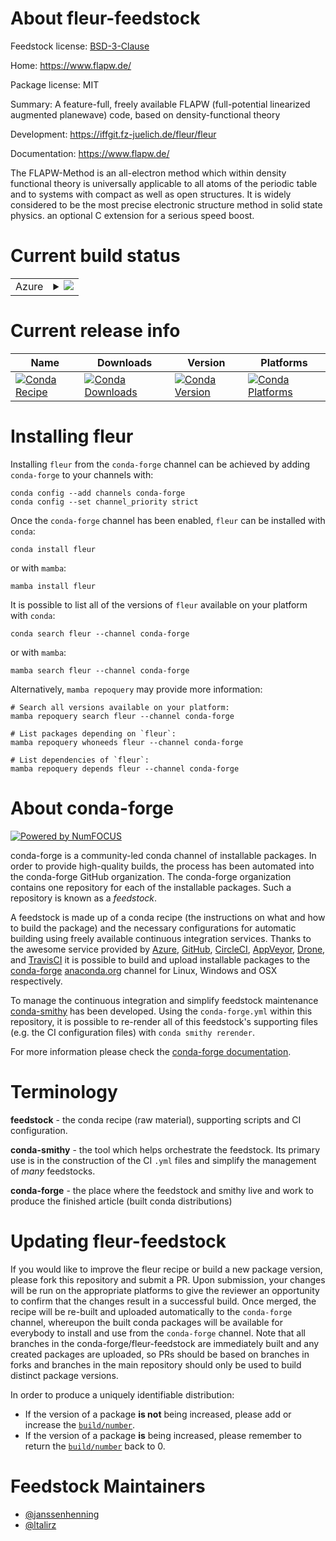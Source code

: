 About fleur-feedstock
=====================

Feedstock license: [BSD-3-Clause](https://github.com/conda-forge/fleur-feedstock/blob/main/LICENSE.txt)

Home: https://www.flapw.de/

Package license: MIT

Summary: A feature-full, freely available FLAPW (full-potential linearized augmented planewave) code, based on density-functional theory

Development: https://iffgit.fz-juelich.de/fleur/fleur

Documentation: https://www.flapw.de/

The FLAPW-Method is an all-electron method which within density functional theory is universally applicable to all atoms of the periodic table and to systems with compact as well as open structures. It is widely considered to be the most precise electronic structure method in solid state physics.
an optional C extension for a serious speed boost.


Current build status
====================


<table>
    
  <tr>
    <td>Azure</td>
    <td>
      <details>
        <summary>
          <a href="https://dev.azure.com/conda-forge/feedstock-builds/_build/latest?definitionId=15607&branchName=main">
            <img src="https://dev.azure.com/conda-forge/feedstock-builds/_apis/build/status/fleur-feedstock?branchName=main">
          </a>
        </summary>
        <table>
          <thead><tr><th>Variant</th><th>Status</th></tr></thead>
          <tbody><tr>
              <td>linux_64</td>
              <td>
                <a href="https://dev.azure.com/conda-forge/feedstock-builds/_build/latest?definitionId=15607&branchName=main">
                  <img src="https://dev.azure.com/conda-forge/feedstock-builds/_apis/build/status/fleur-feedstock?branchName=main&jobName=linux&configuration=linux%20linux_64_" alt="variant">
                </a>
              </td>
            </tr><tr>
              <td>osx_64</td>
              <td>
                <a href="https://dev.azure.com/conda-forge/feedstock-builds/_build/latest?definitionId=15607&branchName=main">
                  <img src="https://dev.azure.com/conda-forge/feedstock-builds/_apis/build/status/fleur-feedstock?branchName=main&jobName=osx&configuration=osx%20osx_64_" alt="variant">
                </a>
              </td>
            </tr>
          </tbody>
        </table>
      </details>
    </td>
  </tr>
</table>

Current release info
====================

| Name | Downloads | Version | Platforms |
| --- | --- | --- | --- |
| [![Conda Recipe](https://img.shields.io/badge/recipe-fleur-green.svg)](https://anaconda.org/conda-forge/fleur) | [![Conda Downloads](https://img.shields.io/conda/dn/conda-forge/fleur.svg)](https://anaconda.org/conda-forge/fleur) | [![Conda Version](https://img.shields.io/conda/vn/conda-forge/fleur.svg)](https://anaconda.org/conda-forge/fleur) | [![Conda Platforms](https://img.shields.io/conda/pn/conda-forge/fleur.svg)](https://anaconda.org/conda-forge/fleur) |

Installing fleur
================

Installing `fleur` from the `conda-forge` channel can be achieved by adding `conda-forge` to your channels with:

```
conda config --add channels conda-forge
conda config --set channel_priority strict
```

Once the `conda-forge` channel has been enabled, `fleur` can be installed with `conda`:

```
conda install fleur
```

or with `mamba`:

```
mamba install fleur
```

It is possible to list all of the versions of `fleur` available on your platform with `conda`:

```
conda search fleur --channel conda-forge
```

or with `mamba`:

```
mamba search fleur --channel conda-forge
```

Alternatively, `mamba repoquery` may provide more information:

```
# Search all versions available on your platform:
mamba repoquery search fleur --channel conda-forge

# List packages depending on `fleur`:
mamba repoquery whoneeds fleur --channel conda-forge

# List dependencies of `fleur`:
mamba repoquery depends fleur --channel conda-forge
```


About conda-forge
=================

[![Powered by
NumFOCUS](https://img.shields.io/badge/powered%20by-NumFOCUS-orange.svg?style=flat&colorA=E1523D&colorB=007D8A)](https://numfocus.org)

conda-forge is a community-led conda channel of installable packages.
In order to provide high-quality builds, the process has been automated into the
conda-forge GitHub organization. The conda-forge organization contains one repository
for each of the installable packages. Such a repository is known as a *feedstock*.

A feedstock is made up of a conda recipe (the instructions on what and how to build
the package) and the necessary configurations for automatic building using freely
available continuous integration services. Thanks to the awesome service provided by
[Azure](https://azure.microsoft.com/en-us/services/devops/), [GitHub](https://github.com/),
[CircleCI](https://circleci.com/), [AppVeyor](https://www.appveyor.com/),
[Drone](https://cloud.drone.io/welcome), and [TravisCI](https://travis-ci.com/)
it is possible to build and upload installable packages to the
[conda-forge](https://anaconda.org/conda-forge) [anaconda.org](https://anaconda.org/)
channel for Linux, Windows and OSX respectively.

To manage the continuous integration and simplify feedstock maintenance
[conda-smithy](https://github.com/conda-forge/conda-smithy) has been developed.
Using the ``conda-forge.yml`` within this repository, it is possible to re-render all of
this feedstock's supporting files (e.g. the CI configuration files) with ``conda smithy rerender``.

For more information please check the [conda-forge documentation](https://conda-forge.org/docs/).

Terminology
===========

**feedstock** - the conda recipe (raw material), supporting scripts and CI configuration.

**conda-smithy** - the tool which helps orchestrate the feedstock.
                   Its primary use is in the construction of the CI ``.yml`` files
                   and simplify the management of *many* feedstocks.

**conda-forge** - the place where the feedstock and smithy live and work to
                  produce the finished article (built conda distributions)


Updating fleur-feedstock
========================

If you would like to improve the fleur recipe or build a new
package version, please fork this repository and submit a PR. Upon submission,
your changes will be run on the appropriate platforms to give the reviewer an
opportunity to confirm that the changes result in a successful build. Once
merged, the recipe will be re-built and uploaded automatically to the
`conda-forge` channel, whereupon the built conda packages will be available for
everybody to install and use from the `conda-forge` channel.
Note that all branches in the conda-forge/fleur-feedstock are
immediately built and any created packages are uploaded, so PRs should be based
on branches in forks and branches in the main repository should only be used to
build distinct package versions.

In order to produce a uniquely identifiable distribution:
 * If the version of a package **is not** being increased, please add or increase
   the [``build/number``](https://docs.conda.io/projects/conda-build/en/latest/resources/define-metadata.html#build-number-and-string).
 * If the version of a package **is** being increased, please remember to return
   the [``build/number``](https://docs.conda.io/projects/conda-build/en/latest/resources/define-metadata.html#build-number-and-string)
   back to 0.

Feedstock Maintainers
=====================

* [@janssenhenning](https://github.com/janssenhenning/)
* [@ltalirz](https://github.com/ltalirz/)

